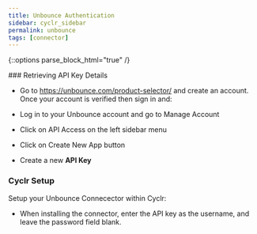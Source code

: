 ```yaml
---
title: Unbounce Authentication
sidebar: cyclr_sidebar
permalink: unbounce
tags: [connector]
---
```

{::options parse_block_html="true" /}
<section class="card">
### Retrieving API Key Details

* Go to https://unbounce.com/product-selector/ and create an account. Once your account is verified then sign in and:

* Log in to your Unbounce account and go to Manage Account
* Click on API Access on the left sidebar menu
* Click on Create New App button
* Create a new **API Key**

### Cyclr Setup

Setup your Unbounce Connecector within Cyclr:

*  When installing the connector, enter the API key as the username, and leave the password field blank.

</section>
